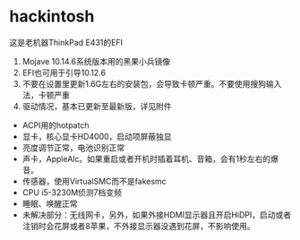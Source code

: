 # hackintosh
这是老机器ThinkPad E431的EFI  
1. Mojave 10.14.6系统版本用的黑果小兵镜像
2. EFI也可用于引导10.12.6
3. 不要在设置里更新1.6G左右的安装包，会导致卡顿严重。不要使用搜狗输入法，卡顿严重
4. 驱动情况，基本已更新至最新版，详见附件
  - ACPI用的hotpatch
  - 显卡，核心显卡HD4000，启动项屏蔽独显
  - 亮度调节正常，电池识别正常
  - 声卡，AppleAlc。如果重启或者开机时插着耳机、音箱，会有1秒左右的爆音。
  - 传感器，使用VirtualSMC而不是fakesmc
  - CPU i5-3230M侦测7档变频
  - 睡眠、唤醒正常
  - 未解决部分：无线网卡，另外，如果外接HDMI显示器且开启HiDPI，启动或者注销时会花屏或者8苹果，不外接显示器没遇到花屏，不影响使用。
